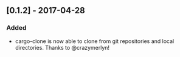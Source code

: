 
## [0.1.2] - 2017-04-28
### Added
- cargo-clone is now able to clone from git repositories and local directories.
  Thanks to @crazymerlyn!
